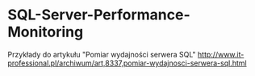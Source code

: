# SQL-Server-Performance-Monitoring
Przykłady do artykułu "Pomiar wydajności serwera SQL"
http://www.it-professional.pl/archiwum/art,8337,pomiar-wydajnosci-serwera-sql.html
